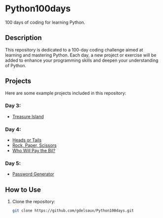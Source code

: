 # Python100days

100 days of coding for learning Python.

## Description

This repository is dedicated to a 100-day coding challenge aimed at learning and mastering Python. Each day, a new project or exercise will be added to enhance your programming skills and deepen your understanding of Python.

## Projects

Here are some example projects included in this repository:

### Day 3:
<ul>
   <li>
      <a href="https://github.com/gdelsaux/Python100days/blob/main/day3/projects/Treasure%20Island/README.md">Treasure Island</a>
   </li>
</ul>

### Day 4:
<ul>
   <li>
      <a href="https://github.com/gdelsaux/Python100days/blob/main/day4/projects/head%20or%20tail/README.md">Heads or Tails</a>
   </li>
   <li>
      <a href="https://github.com/gdelsaux/Python100days/blob/main/day4/projects/rock%20or%20tpaper%20scissors/README.md">Rock, Paper, Scissors</a>
   </li>
   <li>
      <a href="https://github.com/gdelsaux/Python100days/blob/main/day4/projects/Who%20will%20pay%20the%20bill/README.md">Who Will Pay the Bil?</a>
   </li>
</ul>

### Day 5:
<ul>
   <li>
      <a href="https://github.com/gdelsaux/Python100days/tree/main/day5/projects/password%20generator/README.md">Password Generator</a>
   </li>
</ul>

## How to Use

1. Clone the repository:
   ```bash
   git clone https://github.com/gdelsaux/Python100days.git